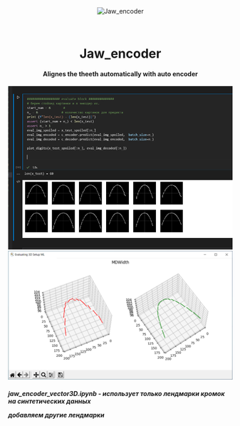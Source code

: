 <div align="center" id="top"> 
  <img src="./.github/app.gif" alt="Jaw_encoder" />

  &#xa0;

  <!-- <a href="https://jaw_encoder.netlify.app">Demo</a> -->
</div>

<h1 align="center">Jaw_encoder</h1>

<!-- Status -->
<h4 align="center">
Alignes the theeth automatically with auto encoder
</h4>

<!-- <h4 align="center"> 
	<img src = https://github.com/fader111/teeth_auto_setup/blob/fe75481ec2f2fddc5c6ec6c472a6e0367d08c19d/png/predictions_nb.png/>
</h4>  -->

<h4 align="center"> 
	<img src = png/predictions_nb.png/>
  <img src = png/Clipboard5kepochs.png/>
</h4> 
<h5>
jaw_encoder_vector3D.ipynb - использует только лендмарки кромок на синтетических данных 
<p>добавляем другие лендмарки
</h5>
